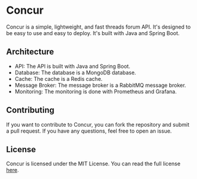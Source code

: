 # Concur

Concur is a simple, lightweight, and fast threads forum API. It's designed to be easy to use and easy to deploy. It's built with Java and Spring Boot.

## Architecture

- API: The API is built with Java and Spring Boot. 
- Database: The database is a MongoDB database.
- Cache: The cache is a Redis cache.
- Message Broker: The message broker is a RabbitMQ message broker.
- Monitoring: The monitoring is done with Prometheus and Grafana.

## Contributing

If you want to contribute to Concur, you can fork the repository and submit a pull request. If you have any questions, feel free to open an issue.

## License

Concur is licensed under the MIT License. You can read the full license [here](LICENSE).
